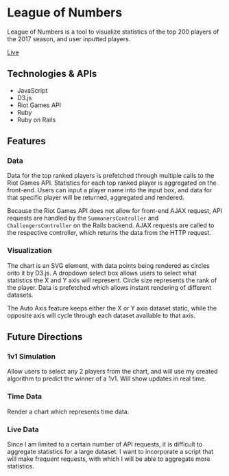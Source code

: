 # League of Numbers

League of Numbers is a tool to visualize statistics of the top 200 players of the 2017 season, and user inputted players.

[Live](https://www.leagueofnumbers.us/)


## Technologies & APIs
* JavaScript
* D3.js
* Riot Games API
* Ruby
* Ruby on Rails


## Features

### Data

Data for the top ranked players is prefetched through multiple calls to the Riot Games API. Statistics for each top ranked player is aggregated on the front-end. Users can input a player name into the input box, and data for that specific player will be returned, aggregated and rendered.

Because the Riot Games API does not allow for front-end AJAX request, API requests are handled by the `SummonersController` and `ChallengersController` on the Rails backend. AJAX requests are called to the respective controller, which returns the data from the HTTP request.

### Visualization

The chart is an SVG element, with data points being rendered as circles onto it by D3.js. A dropdown select box allows users to select what statistics the X and Y axis will represent. Circle size represents the rank of the player. Data is prefetched which allows instant rendering of different datasets.

The Auto Axis feature keeps either the X or Y axis dataset static, while the opposite axis will cycle through each dataset available to that axis.

## Future Directions

### 1v1 Simulation

Allow users to select any 2 players from the chart, and will use my created algorithm to predict the winner of a 1v1. Will show updates in real time.

### Time Data

Render a chart which represents time data.

### Live Data

Since I am limited to a certain number of API requests, it is difficult to aggregate statistics for a large dataset. I want to incorporate a script that will make frequent requests, with which I will be able to aggregate more statistics.
